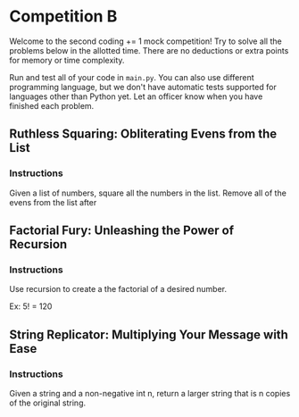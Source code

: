 # Competition B

Welcome to the second coding += 1 mock competition! Try to solve all the problems below in the allotted time. There are no deductions or extra points for memory or time complexity. 

Run and test all of your code in `main.py`. You can also use different programming language, but we don't have automatic tests supported for languages other than Python yet. Let an officer know when you have finished each problem.

## Ruthless Squaring: Obliterating Evens from the List
### Instructions

Given a list of numbers, square all the numbers in the list. Remove all of the evens from the list after

## Factorial Fury: Unleashing the Power of Recursion
### Instructions

Use recursion to create a the factorial of a desired number.

Ex: 5! = 120

## String Replicator: Multiplying Your Message with Ease
### Instructions

Given a string and a non-negative int n, return a larger string that is n copies of the original string.